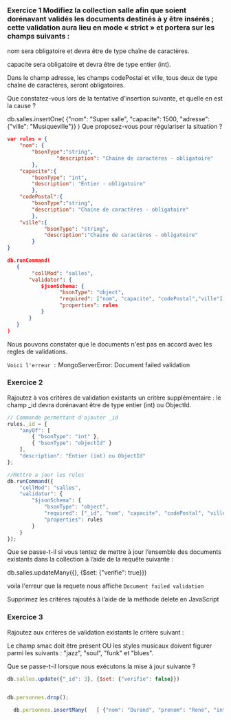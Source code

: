 ### Exercice 1 Modifiez la collection salle afin que soient dorénavant validés les documents destinés à y être insérés ; cette validation aura lieu en mode « strict » et portera sur les champs suivants :

nom sera obligatoire et devra être de type chaîne de caractères.

capacite sera obligatoire et devra être de type entier (int).

Dans le champ adresse, les champs codePostal et ville, tous deux de type chaîne de caractères, seront obligatoires.

Que constatez-vous lors de la tentative d’insertion suivante, et quelle en est la cause ?

db.salles.insertOne( 
{"nom": "Super salle", "capacite": 1500, "adresse": {"ville": "Musiqueville"}} 
) 
Que proposez-vous pour régulariser la situation ?

```json
var rules = {
	"nom": {
		"bsonType":"string",
        		"description": "Chaine de caractères - obligatoire"
		},
	"capacite":{
		"bsonType": "int",
		"description": "Entier - obligatoire"
		},
	"codePostal":{
		"bsonType":"string",
		"description": "Chaine de caractères - obligatoire"
		},
    "ville":{
		    "bsonType": "string",	
		    "description":"Chaine de caractères - obligatoire"
		}
}

db.runCommand(
   {
        "collMod": "salles",
       "validator": {
           $jsonSchema: {
                 "bsonType": "object",
                 "required": ["nom", "capacite", "codePostal","ville"],
                 "properties": rules
           }
       }
   }
)
```

Nous pouvons constater que le documents n'est pas en accord avec les regles de validations.

`Voici l'erreur :`
MongoServerError: Document failed validation

### Exercice 2

Rajoutez à vos critères de validation existants un critère supplémentaire : le champ _id devra dorénavant être de type entier (int) ou ObjectId.

```js
// Commande permettant d'ajouter _id
rules._id = {
    "anyOf": [
        { "bsonType": "int" },
        { "bsonType": "objectId" }
    ],
    "description": "Entier (int) ou ObjectId"
};

//Mettre a jour les rules
db.runCommand({
    "collMod": "salles",
    "validator": {
        "$jsonSchema": {
            "bsonType": "object",
            "required": ["_id", "nom", "capacite", "codePostal", "ville"],
            "properties": rules
        }
    }
});

```
Que se passe-t-il si vous tentez de mettre à jour l’ensemble des documents existants dans la collection à l’aide de la requête suivante :

db.salles.updateMany({}, {$set: {"verifie": true}}) 

voila l'erreur que la requete nous affiche 
`Document failed validation`

Supprimez les critères rajoutés à l’aide de la méthode delete en JavaScript


### Exercice 3

Rajoutez aux critères de validation existants le critère suivant :

Le champ smac doit être présent OU les styles musicaux doivent figurer parmi les suivants : "jazz", "soul", "funk" et "blues".

Que se passe-t-il lorsque nous exécutons la mise à jour suivante ?
```js
db.salles.update({"_id": 3}, {$set: {"verifie": false}})


db.personnes.drop();   

  db.personnes.insertMany(   [ {"nom": "Durand", "prenom": "René", "interets": ["jardinage", "bricolage"], "age": 77},  {"nom": "Durand", "prenom": "Gisèle", "interets": ["bridge", "cuisine"], "age": 75},  {"nom": "Dupont", "prenom": "Gaston", "interets": ["jardinage",   "pétanque"], "age": 79},  {"nom": "Dupont", "prenom": "Catherine", "interets": ["cuisine"], "age": 66},  {"nom": "Duport", "prenom": "Eric", "interets": ["cuisine", "pétanque"], "age": 57},  {"nom": "Duport", "prenom": "Arlette","interets": ["jardinage"], "age": 80},  {"nom": "Lejeune", "prenom": "Jean","interets": ["jardinage"], "age": 75},  {"nom": "Lejeune", "prenom": "Mariette","interets": ["jardinage", "bridge"], "age": 66}  ]  )  

 ```